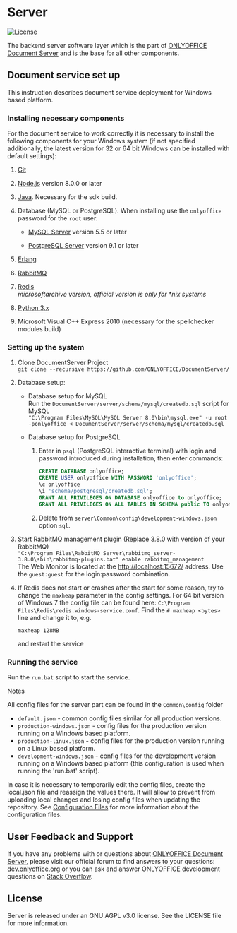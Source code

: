 
# Server

[![License](https://img.shields.io/badge/License-GNU%20AGPL%20V3-green.svg?style=flat)](https://www.gnu.org/licenses/agpl-3.0.en.html)

The backend server software layer which is the part of [ONLYOFFICE Document Server][2] and is the base for all other components.

## Document service set up

This instruction describes document service deployment for Windows based platform.

### Installing necessary components

For the document service to work correctly it is necessary to install the following components for your Windows system (if not specified additionally, the latest version for 32 or 64 bit Windows can be installed with default settings):

1. [Git](https://git-scm.com/download/win)

2. [Node.js](https://nodejs.org/en/download/) version 8.0.0 or later

3. [Java](https://java.com/en/download/). Necessary for the sdk build.

4. Database (MySQL or PostgreSQL). When installing use the `onlyoffice` password for the `root` user.
    * [MySQL Server](http://dev.mysql.com/downloads/windows/installer/) version 5.5 or later

    * [PostgreSQL Server](https://www.postgresql.org/download/) version 9.1 or later

5. [Erlang](https://www.erlang.org/download.html)

6. [RabbitMQ](https://www.rabbitmq.com/download.html)

7. [Redis](https://github.com/microsoftarchive/redis/releases/latest)  
   *microsoftarchive version, official version is only for \*nix systems*

8. [Python 3.x](https://www.python.org/downloads/)

9. Microsoft Visual C++ Express 2010 (necessary for the spellchecker modules build)

### Setting up the system

1. Clone DocumentServer Project  
   `git clone --recursive https://github.com/ONLYOFFICE/DocumentServer/`

2. Database setup:

    * Database setup for MySQL  
      Run the `DocumentServer/server/schema/mysql/createdb.sql` script for MySQL  
      `"C:\Program Files\MySQL\MySQL Server 8.0\bin\mysql.exe" -u root -ponlyoffice < DocumentServer/server/schema/mysql/createdb.sql`

    * Database setup for PostgreSQL  
        1. Enter in `psql` (PostgreSQL interactive terminal) with
           login and password introduced during installation, then enter commands:  

            ```sql
            CREATE DATABASE onlyoffice;
            CREATE USER onlyoffice WITH PASSWORD 'onlyoffice';
            \c onlyoffice
            \i 'schema/postgresql/createdb.sql';
            GRANT ALL PRIVILEGES ON DATABASE onlyoffice to onlyoffice;
            GRANT ALL PRIVILEGES ON ALL TABLES IN SCHEMA public TO onlyoffice;
            ```

        2. Delete from `server\Common\config\development-windows.json` option `sql`.

3. Start RabbitMQ management plugin (Replace 3.8.0 with version of your RabbitMQ)  
    `"C:\Program Files\RabbitMQ Server\rabbitmq_server-3.8.0\sbin\rabbitmq-plugins.bat" enable rabbitmq_management`  
   The Web Monitor is located at the [http://localhost:15672/](http://localhost:15672/) address.
   Use the `guest:guest` for the login:password combination.

4. If Redis does not start or crashes after the start for some reason,
   try to change the `maxheap` parameter in the config settings.
   For 64 bit version of Windows 7 the config file can be found here:
   `C:\Program Files\Redis\redis.windows-service.conf`.
   Find the `# maxheap <bytes>` line and change it to, e.g.

   ```config
   maxheap 128MB
   ```

   and restart the service

### Running the service

Run the `run.bat` script to start the service.

Notes

All config files for the server part can be found in the `Common\config` folder

* `default.json` - common config files similar for all production versions.
* `production-windows.json` - config files for the production version running on a Windows based platform.
* `production-linux.json` - config files for the production version running on a Linux based platform.
* `development-windows.json` - config files for the development version running on a Windows based platform (this configuration is used when running the 'run.bat' script).

In case it is necessary to temporarily edit the config files, create the local.json file and reassign the values there. It will allow to prevent from uploading local changes and losing config files when updating the repository. See [Configuration Files](https://github.com/lorenwest/node-config/wiki/Configuration-Files) for more information about the configuration files.

## User Feedback and Support

If you have any problems with or questions about [ONLYOFFICE Document Server][2], please visit our official forum to find answers to your questions: [dev.onlyoffice.org][1] or you can ask and answer ONLYOFFICE development questions on [Stack Overflow][3].

  [1]: http://dev.onlyoffice.org
  [2]: https://github.com/ONLYOFFICE/DocumentServer
  [3]: https://stackoverflow.com/questions/tagged/onlyoffice

## License

Server is released under an GNU AGPL v3.0 license. See the LICENSE file for more information.
